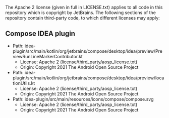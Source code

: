 The Apache 2 license (given in full in LICENSE.txt) applies to all code in this repository which is copyright by JetBrains. 
The following sections of the repository contain third-party code, 
to which different licenses may apply:

## Compose IDEA plugin

* Path: idea-plugin/src/main/kotlin/org/jetbrains/compose/desktop/idea/preview/PreviewRunLineMarkerContributor.kt
    * License: Apache 2 (license/third_party/aosp_license.txt)
    * Origin: Copyright 2021 The Android Open Source Project
* Path: idea-plugin/src/main/kotlin/org/jetbrains/compose/desktop/idea/preview/locationUtils.kt
    * License: Apache 2 (license/third_party/aosp_license.txt)
    * Origin: Copyright 2021 The Android Open Source Project
* Path: idea-plugin/src/main/resources/icons/compose/compose.svg
    * License: Apache 2 (license/third_party/aosp_license.txt)
    * Origin: Copyright 2021 The Android Open Source Project

